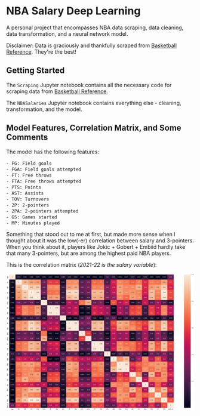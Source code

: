 # NBA Salary Deep Learning

A personal project that encompasses NBA data scraping, data cleaning, data transformation, and a neural network model.

Disclaimer: Data is graciously and thankfully scraped from [Basketball Reference](https://www.basketball-reference.com). They're the best!

## Getting Started

The `Scraping` Jupyter notebook contains all the necessary code for scraping data from [Basketball Reference](https://www.basketball-reference.com).

The `NBASalaries` Jupyter notebook contains everything else - cleaning, transformation, and the model.

## Model Features, Correlation Matrix, and Some Comments

The model has the following features:

    - FG: Field goals
    - FGA: Field goals attempted
    - FT: Free throws
    - FTA: Free throws attempted
    - PTS: Points
    - AST: Assists
    - TOV: Turnovers
    - 2P: 2-pointers
    - 2PA: 2-pointers attempted
    - GS: Games started
    - MP: Minutes played

Something that stood out to me at first, but made more sense when I thought about it was the low(-er) correlation between salary and 3-pointers. When you think about it, players like Jokic + Gobert + Embiid hardly take that many 3-pointers, but are among the highest paid NBA players.

This is the correlation matrix (_2021-22 is the salary variable_):

![couldn't load](img/correlation.png)
